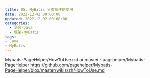 ```yaml
---
title: 05. MyBatis 分页插件的使用
date: 2022-12-02 00:00:00
updated: 2022-12-02 00:00:00
categories:
  - 语言-Java
  - 框架-MyBatis
tags:
- Java
- MyBatis
---
```


Mybatis-PageHelper/HowToUse.md at master · pagehelper/Mybatis-PageHelper
<https://github.com/pagehelper/Mybatis-PageHelper/blob/master/wikis/zh/HowToUse.md>

